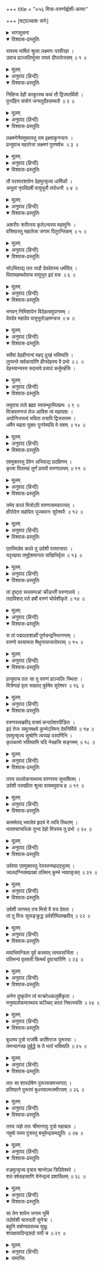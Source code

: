 +++
title = "०५६ मित्रा-वरुणोर्ह्वशी-कामाः"

+++
[षट्पञ्चाशः सर्गः]



<details><summary>भागसूचना</summary>

56. ब्रह्माजीके कहनेसे वसिष्ठका वरुणके वीर्यमें आवेश, वरुणका उर्वशीके समीप एक कुम्भमें अपने वीर्यका आधान तथा मित्रके शापसे उर्वशीका भूतलमें राजा पुरूरवाके पास रहकर पुत्र उत्पन्न करना
</details>

<details open><summary>विश्वास-प्रस्तुतिः</summary>

रामस्य भाषितं श्रुत्वा लक्ष्मणः परवीरहा ।  
उवाच प्राञ्जलिर्भूत्वा राघवं दीप्ततेजसम् ॥ १ ॥
</details>

<details><summary>मूलम्</summary>

रामस्य भाषितं श्रुत्वा लक्ष्मणः परवीरहा ।  
उवाच प्राञ्जलिर्भूत्वा राघवं दीप्ततेजसम् ॥ १ ॥
</details>

<details><summary>अनुवाद (हिन्दी)</summary>

श्रीरामचन्द्रजीके मुखसे कही गयी यह कथा सुनकर शत्रुवीरोंका संहार करनेवाले लक्ष्मण उद्दीप्त तेजवाले श्रीरघुनाथजीसे हाथ जोड़कर बोले— ॥ १ ॥
</details>

<details open><summary>विश्वास-प्रस्तुतिः</summary>

निक्षिप्य देहौ काकुत्स्थ कथं तौ द्विजपार्थिवौ ।  
पुनर्देहेन संयोगं जग्मतुर्देवसम्मतौ ॥ २ ॥
</details>

<details><summary>मूलम्</summary>

निक्षिप्य देहौ काकुत्स्थ कथं तौ द्विजपार्थिवौ ।  
पुनर्देहेन संयोगं जग्मतुर्देवसम्मतौ ॥ २ ॥
</details>

<details><summary>अनुवाद (हिन्दी)</summary>

‘ककुत्स्थकुलभूषण! वे ब्रह्मर्षि और वे भूपाल दोनों देवताओंके भी सम्मानपात्र थे । उन्होंने अपने शरीरोंका त्याग करके फिर नूतन शरीर कैसे ग्रहण किया?’ ॥ २ ॥
</details>

<details open><summary>विश्वास-प्रस्तुतिः</summary>

लक्ष्मणेनैवमुक्तस्तु राम इक्ष्वाकुनन्दनः ।  
प्रत्युवाच महातेजा लक्ष्मणं पुरुषर्षभः ॥ ३ ॥
</details>

<details><summary>मूलम्</summary>

लक्ष्मणेनैवमुक्तस्तु राम इक्ष्वाकुनन्दनः ।  
प्रत्युवाच महातेजा लक्ष्मणं पुरुषर्षभः ॥ ३ ॥
</details>

<details><summary>अनुवाद (हिन्दी)</summary>

लक्ष्मणके इस प्रकार पूछनेपर इक्ष्वाकुकुलनन्दन महातेजस्वी पुरुषप्रवर श्रीरामने उनसे इस प्रकार कहा— ॥ ३ ॥
</details>

<details open><summary>विश्वास-प्रस्तुतिः</summary>

तौ परस्परशापेन देहमुत्सृज्य धार्मिकौ ।  
अभूतां नृपविप्रर्षी वायुभूतौ तपोधनौ ॥ ४ ॥
</details>

<details><summary>मूलम्</summary>

तौ परस्परशापेन देहमुत्सृज्य धार्मिकौ ।  
अभूतां नृपविप्रर्षी वायुभूतौ तपोधनौ ॥ ४ ॥
</details>

<details><summary>अनुवाद (हिन्दी)</summary>

‘सुमित्रानन्दन! एक-दूसरेके शापसे देह त्याग करके तपस्याके धनी वे धर्मात्मा राजर्षि और ब्रह्मर्षि वायुरूप हो गये ॥ ४ ॥
</details>

<details open><summary>विश्वास-प्रस्तुतिः</summary>

अशरीरः शरीरस्य कृतेऽन्यस्य महामुनिः ।  
वसिष्ठस्तु महातेजा जगाम पितुरन्तिकम् ॥ ५ ॥
</details>

<details><summary>मूलम्</summary>

अशरीरः शरीरस्य कृतेऽन्यस्य महामुनिः ।  
वसिष्ठस्तु महातेजा जगाम पितुरन्तिकम् ॥ ५ ॥
</details>

<details><summary>अनुवाद (हिन्दी)</summary>

‘महातेजस्वी महामुनि वसिष्ठ शरीररहित हो जानेपर दूसरे शरीरकी प्राप्तिके लिये अपने पिता ब्रह्माजीके पास गये ॥ ५ ॥
</details>

<details open><summary>विश्वास-प्रस्तुतिः</summary>

सोऽभिवाद्य ततः पादौ देवदेवस्य धर्मवित् ।  
पितामहमथोवाच वायुभूत इदं वचः ॥ ६ ॥
</details>

<details><summary>मूलम्</summary>

सोऽभिवाद्य ततः पादौ देवदेवस्य धर्मवित् ।  
पितामहमथोवाच वायुभूत इदं वचः ॥ ६ ॥
</details>

<details><summary>अनुवाद (हिन्दी)</summary>

‘धर्मके ज्ञाता वायुरूप वसिष्ठजीने देवाधिदेव ब्रह्माजीके चरणोंमें प्रणाम करके उन पितामहसे इस प्रकार कहा— ॥ ६ ॥
</details>

<details open><summary>विश्वास-प्रस्तुतिः</summary>

भगवन् निमिशापेन विदेहत्वमुपागमम् ।  
देवदेव महादेव वायुभूतोऽहमण्डज ॥ ७ ॥
</details>

<details><summary>मूलम्</summary>

भगवन् निमिशापेन विदेहत्वमुपागमम् ।  
देवदेव महादेव वायुभूतोऽहमण्डज ॥ ७ ॥
</details>

<details><summary>अनुवाद (हिन्दी)</summary>

‘ब्रह्माण्डकटाहसे प्रकट हुए देवाधिदेव महादेव! भगवन्! मैं राजा निमिके शापसे देहहीन हो गया हूँ; अतः वायुरूपमें रह रहा हूँ ॥ ७ ॥
</details>

<details open><summary>विश्वास-प्रस्तुतिः</summary>

सर्वेषां देहहीनानां महद् दुःखं भविष्यति ।  
लुप्यन्ते सर्वकार्याणि हीनदेहस्य वै प्रभो ॥ ८ ॥  
देहस्यान्यस्य सद्भावे प्रसादं कर्तुमर्हसि ।
</details>

<details><summary>मूलम्</summary>

सर्वेषां देहहीनानां महद् दुःखं भविष्यति ।  
लुप्यन्ते सर्वकार्याणि हीनदेहस्य वै प्रभो ॥ ८ ॥  
देहस्यान्यस्य सद्भावे प्रसादं कर्तुमर्हसि ।
</details>

<details><summary>अनुवाद (हिन्दी)</summary>

‘प्रभो! समस्त देहहीनोंको महान् दुःख होता है और होता रहेगा; क्योंकि देहहीन प्राणीके सभी कार्य लुप्त हो जाते हैं । अतः दूसरे शरीरकी प्राप्तिके लिये आप मुझपर कृपा करें’ ॥ ८ १/२ ॥
</details>

<details open><summary>विश्वास-प्रस्तुतिः</summary>

तमुवाच ततो ब्रह्मा स्वयम्भूरमितप्रभः ॥ ९ ॥  
मित्रावरुणजं तेज आविश त्वं महायशः ।  
अयोनिजस्त्वं भविता तत्रापि द्विजसत्तम ।  
धर्मेण महता युक्तः पुनरेष्यसि मे वशम् ॥ १० ॥
</details>

<details><summary>मूलम्</summary>

तमुवाच ततो ब्रह्मा स्वयम्भूरमितप्रभः ॥ ९ ॥  
मित्रावरुणजं तेज आविश त्वं महायशः ।  
अयोनिजस्त्वं भविता तत्रापि द्विजसत्तम ।  
धर्मेण महता युक्तः पुनरेष्यसि मे वशम् ॥ १० ॥
</details>

<details><summary>अनुवाद (हिन्दी)</summary>

तब अमित तेजस्वी स्वयम्भू ब्रह्माने उनसे कहा—‘महायशस्वी द्विजश्रेष्ठ! तुम मित्र और वरुणके छोड़े हुए तेज (वीर्य)-में प्रविष्ट हो जाओ । वहाँ जानेपर भी तुम अयोनिज रूपसे ही उत्पन्न होओगे और महान् धर्मसे युक्त हो पुत्ररूपसे मेरे वशमें आ जाओगे (मेरे पुत्र होनेके कारण तुम्हें पूर्ववत् प्रजापतिका पद प्राप्त होगा ।)’ ॥
</details>

<details open><summary>विश्वास-प्रस्तुतिः</summary>

एवमुक्तस्तु देवेन अभिवाद्य प्रदक्षिणम् ।  
कृत्वा पितामहं तूर्णं प्रययौ वरुणालयम् ॥ ११ ॥
</details>

<details><summary>मूलम्</summary>

एवमुक्तस्तु देवेन अभिवाद्य प्रदक्षिणम् ।  
कृत्वा पितामहं तूर्णं प्रययौ वरुणालयम् ॥ ११ ॥
</details>

<details><summary>अनुवाद (हिन्दी)</summary>

‘ब्रह्माजीके ऐसा कहनेपर उनके चरणोंमें प्रणाम तथा उनकी परिक्रमा करके वायुरूप वसिष्ठजी वरुणलोकको चले गये ॥ ११ ॥
</details>

<details open><summary>विश्वास-प्रस्तुतिः</summary>

तमेव कालं मित्रोऽपि वरुणत्वमकारयत् ।  
क्षीरोदेन सहोपेतः पूज्यमानः सुरेश्वरैः ॥ १२ ॥
</details>

<details><summary>मूलम्</summary>

तमेव कालं मित्रोऽपि वरुणत्वमकारयत् ।  
क्षीरोदेन सहोपेतः पूज्यमानः सुरेश्वरैः ॥ १२ ॥
</details>

<details><summary>अनुवाद (हिन्दी)</summary>

‘उन्हीं दिनों मित्रदेवता भी वरुणके अधिकारका पालन कर रहे थे । वे वरुणके साथ रहकर समस्त देवेश्वरोंद्वारा पूजित होते थे ॥ १२ ॥
</details>

<details open><summary>विश्वास-प्रस्तुतिः</summary>

एतस्मिन्नेव काले तु उर्वशी परमाप्सराः ।  
यदृच्छया तमुद्देशमागता सखिभिर्वृता ॥ १३ ॥
</details>

<details><summary>मूलम्</summary>

एतस्मिन्नेव काले तु उर्वशी परमाप्सराः ।  
यदृच्छया तमुद्देशमागता सखिभिर्वृता ॥ १३ ॥
</details>

<details><summary>अनुवाद (हिन्दी)</summary>

‘इसी समय अप्सराओंमें श्रेष्ठ उर्वशी सखियोंसे घिरी हुई अकस्मात् उस स्थानपर आ गयी ॥ १३ ॥
</details>

<details open><summary>विश्वास-प्रस्तुतिः</summary>

तां दृष्ट्वा रूपसम्पन्नां क्रीडन्तीं वरुणालये ।  
तदाविशत् परो हर्षो वरुणं चोर्वशीकृते ॥ १४ ॥
</details>

<details><summary>मूलम्</summary>

तां दृष्ट्वा रूपसम्पन्नां क्रीडन्तीं वरुणालये ।  
तदाविशत् परो हर्षो वरुणं चोर्वशीकृते ॥ १४ ॥
</details>

<details><summary>अनुवाद (हिन्दी)</summary>

‘उस परम सुन्दरी अप्सराको क्षीरसागरमें नहाती और जलक्रीडा करती देख वरुणके मनमें उर्वशीके लिये अत्यन्त उल्लास प्रकट हुआ ॥ १४ ॥
</details>

<details open><summary>विश्वास-प्रस्तुतिः</summary>

स तां पद्मपलाशाक्षीं पूर्णचन्द्रनिभाननाम् ।  
वरुणो वरयामास मैथुनायाप्सरोवराम् ॥ १५ ॥
</details>

<details><summary>मूलम्</summary>

स तां पद्मपलाशाक्षीं पूर्णचन्द्रनिभाननाम् ।  
वरुणो वरयामास मैथुनायाप्सरोवराम् ॥ १५ ॥
</details>

<details><summary>अनुवाद (हिन्दी)</summary>

‘उन्होंने प्रफुल्ल कमलके समान नेत्र और पूर्ण चन्द्रमाके समान मनोहर मुखवाली उस सुन्दरी अप्सराको समागमके लिये आमन्त्रित किया ॥ १५ ॥
</details>

<details open><summary>विश्वास-प्रस्तुतिः</summary>

प्रत्युवाच ततः सा तु वरुणं प्राञ्जलिः स्थिता ।  
मित्रेणाहं वृता साक्षात् पूर्वमेव सुरेश्वर ॥ १६ ॥
</details>

<details><summary>मूलम्</summary>

प्रत्युवाच ततः सा तु वरुणं प्राञ्जलिः स्थिता ।  
मित्रेणाहं वृता साक्षात् पूर्वमेव सुरेश्वर ॥ १६ ॥
</details>

<details><summary>अनुवाद (हिन्दी)</summary>

‘तब उर्वशीने हाथ जोड़कर वरुणसे कहा—‘सुरेश्वर! साक्षात् मित्रदेवताने पहलेसे ही मेरा वरण कर लिया है’ ॥ १६ ॥
</details>

<details open><summary>विश्वास-प्रस्तुतिः</summary>

वरुणस्त्वब्रवीद् वाक्यं कन्दर्पशरपीडितः ।  
इदं तेजः समुत्स्रक्ष्ये कुम्भेऽस्मिन् देवनिर्मिते ॥ १७ ॥  
एवमुत्सृज्य सुश्रोणि त्वय्यहं वरवर्णिनि ।  
कृतकामो भविष्यामि यदि नेच्छसि सङ्गमम् ॥ १८ ॥
</details>

<details><summary>मूलम्</summary>

वरुणस्त्वब्रवीद् वाक्यं कन्दर्पशरपीडितः ।  
इदं तेजः समुत्स्रक्ष्ये कुम्भेऽस्मिन् देवनिर्मिते ॥ १७ ॥  
एवमुत्सृज्य सुश्रोणि त्वय्यहं वरवर्णिनि ।  
कृतकामो भविष्यामि यदि नेच्छसि सङ्गमम् ॥ १८ ॥
</details>

<details><summary>अनुवाद (हिन्दी)</summary>

यह सुनकर वरुणने कामदेवके बाणोंसे पीड़ित होकर कहा—‘सुन्दर रूप-रंगवाली सुश्रोणि! यदि तुम मुझसे समागम करना नहीं चाहती तो मैं तुम्हारे समीप इस देवनिर्मित कुम्भमें अपना यह वीर्य छोड़ दूँगा और इस प्रकार छोड़कर ही सफलमनोरथ हो जाऊँगा’ ॥ १७-१८ ॥
</details>

<details open><summary>विश्वास-प्रस्तुतिः</summary>

तस्य तल्लोकनाथस्य वरुणस्य सुभाषितम् ।  
उर्वशी परमप्रीता श्रुत्वा वाक्यमुवाच ह ॥ १९ ॥
</details>

<details><summary>मूलम्</summary>

तस्य तल्लोकनाथस्य वरुणस्य सुभाषितम् ।  
उर्वशी परमप्रीता श्रुत्वा वाक्यमुवाच ह ॥ १९ ॥
</details>

<details><summary>अनुवाद (हिन्दी)</summary>

लोकनाथ वरुणका यह मनोहर वचन सुनकर उर्वशीको बड़ी प्रसन्नता हुई और वह बोली— ॥ १९ ॥
</details>

<details open><summary>विश्वास-प्रस्तुतिः</summary>

काममेतद् भवत्वेवं हृदयं मे त्वयि स्थितम् ।  
भावश्चाप्यधिकं तुभ्यं देहो मित्रस्य तु प्रभो ॥ २० ॥
</details>

<details><summary>मूलम्</summary>

काममेतद् भवत्वेवं हृदयं मे त्वयि स्थितम् ।  
भावश्चाप्यधिकं तुभ्यं देहो मित्रस्य तु प्रभो ॥ २० ॥
</details>

<details><summary>अनुवाद (हिन्दी)</summary>

‘प्रभो! आपकी इच्छाके अनुसार ऐसा ही हो । मेरा हृदय विशेषतः आपमें अनुरक्त है और आपका अनुराग भी मुझमें अधिक है; इसलिये आप मेरे उद्देश्यसे उस कुम्भमें वीर्याधान कीजिये । इस शरीरपर तो इस समय मित्रका अधिकार हो चुका है’ ॥ २० ॥
</details>

<details open><summary>विश्वास-प्रस्तुतिः</summary>

उर्वश्या एवमुक्तस्तु रेतस्तन्महदद्भुतम् ।  
ज्वलदग्निसमप्रख्यं तस्मिन् कुम्भे न्यवासृजत् ॥ २१ ॥
</details>

<details><summary>मूलम्</summary>

उर्वश्या एवमुक्तस्तु रेतस्तन्महदद्भुतम् ।  
ज्वलदग्निसमप्रख्यं तस्मिन् कुम्भे न्यवासृजत् ॥ २१ ॥
</details>

<details><summary>अनुवाद (हिन्दी)</summary>

‘उर्वशीके ऐसा कहनेपर वरुणने प्रज्वलित अग्निके समान प्रकाशमान अपने अत्यन्त अद्भुत तेज (वीर्य)-को उस कुम्भमें डाल दिया ॥ २१ ॥
</details>

<details open><summary>विश्वास-प्रस्तुतिः</summary>

उर्वशी त्वगमत् तत्र मित्रो वै यत्र देवता ।  
तां तु मित्रः सुसङ्क्रुद्ध उर्वशीमिदमब्रवीत् ॥ २२ ॥
</details>

<details><summary>मूलम्</summary>

उर्वशी त्वगमत् तत्र मित्रो वै यत्र देवता ।  
तां तु मित्रः सुसङ्क्रुद्ध उर्वशीमिदमब्रवीत् ॥ २२ ॥
</details>

<details><summary>अनुवाद (हिन्दी)</summary>

‘तदनन्तर उर्वशी उस स्थानपर गयी, जहाँ मित्रदेवता विराजमान थे । उस समय मित्र अत्यन्त कुपित हो उस उर्वशीसे इस प्रकार बोले— ॥ २२ ॥
</details>

<details open><summary>विश्वास-प्रस्तुतिः</summary>

मयाभिमन्त्रिता पूर्वं कस्मात् त्वमवसर्जिता ।  
पतिमन्यं वृतवती किमर्थं दुष्टचारिणि ॥ २३ ॥
</details>

<details><summary>मूलम्</summary>

मयाभिमन्त्रिता पूर्वं कस्मात् त्वमवसर्जिता ।  
पतिमन्यं वृतवती किमर्थं दुष्टचारिणि ॥ २३ ॥
</details>

<details><summary>अनुवाद (हिन्दी)</summary>

‘दुराचारिणि! पहले मैंने तुझे समागमके लिये आमन्त्रित किया था; फिर किसलिये तूने मेरा त्याग किया और क्यों दूसरे पतिका वरण कर लिया? ॥ २३ ॥
</details>

<details open><summary>विश्वास-प्रस्तुतिः</summary>

अनेन दुष्कृतेन त्वं मत्क्रोधकलुषीकृता ।  
मनुष्यलोकमास्थाय कञ्चित् कालं निवत्स्यसि ॥ २४ ॥
</details>

<details><summary>मूलम्</summary>

अनेन दुष्कृतेन त्वं मत्क्रोधकलुषीकृता ।  
मनुष्यलोकमास्थाय कञ्चित् कालं निवत्स्यसि ॥ २४ ॥
</details>

<details><summary>अनुवाद (हिन्दी)</summary>

‘अपने इस पापके कारण मेरे क्रोधसे कलुषित हो तू कुछ कालतक मनुष्यलोकमें जाकर निवास करेगी ॥ २४ ॥
</details>

<details open><summary>विश्वास-प्रस्तुतिः</summary>

बुधस्य पुत्रो राजर्षिः काशिराजः पुरूरवाः ।  
तमभ्यागच्छ दुर्बुद्धे स ते भर्ता भविष्यति ॥ २५ ॥
</details>

<details><summary>मूलम्</summary>

बुधस्य पुत्रो राजर्षिः काशिराजः पुरूरवाः ।  
तमभ्यागच्छ दुर्बुद्धे स ते भर्ता भविष्यति ॥ २५ ॥
</details>

<details><summary>अनुवाद (हिन्दी)</summary>

‘दुर्बुद्धे! बुधके पुत्र राजर्षि पुरूरवा, जो काशिदेशके राजा हैं, उनके पास चली जा, वे ही तेरे पति होंगे’ ॥
</details>

<details open><summary>विश्वास-प्रस्तुतिः</summary>

ततः सा शापदोषेण पुरूरवसमभ्यगात् ।  
प्रतिष्ठाने पुरूरवं बुधस्यात्मजमौरसम् ॥ २६ ॥
</details>

<details><summary>मूलम्</summary>

ततः सा शापदोषेण पुरूरवसमभ्यगात् ।  
प्रतिष्ठाने पुरूरवं बुधस्यात्मजमौरसम् ॥ २६ ॥
</details>

<details><summary>अनुवाद (हिन्दी)</summary>

‘तब वह शाप-दोषसे दूषित हो प्रतिष्ठानपुर (प्रयाग-झूसी)-में बुधके औरस पुत्र पुरूरवाके पास गयी ॥ २६ ॥
</details>

<details open><summary>विश्वास-प्रस्तुतिः</summary>

तस्य जज्ञे ततः श्रीमानायुः पुत्रो महाबलः ।  
नहुषो यस्य पुत्रस्तु बभूवेन्द्रसमद्युतिः ॥ २७ ॥
</details>

<details><summary>मूलम्</summary>

तस्य जज्ञे ततः श्रीमानायुः पुत्रो महाबलः ।  
नहुषो यस्य पुत्रस्तु बभूवेन्द्रसमद्युतिः ॥ २७ ॥
</details>

<details><summary>अनुवाद (हिन्दी)</summary>

‘पुरूरवाके उर्वशीके गर्भसे श्रीमान् आयु नामक महाबली पुत्र हुआ, जिसके पुत्र इन्द्रतुल्य तेजस्वी महाराज नहुष थे ॥ २७ ॥
</details>

<details open><summary>विश्वास-प्रस्तुतिः</summary>

वज्रमुत्सृज्य वृत्राय श्रान्तेऽथ त्रिदिवेश्वरे ।  
शतं वर्षसहस्राणि येनेन्द्रत्वं प्रशासितम् ॥ २८ ॥
</details>

<details><summary>मूलम्</summary>

वज्रमुत्सृज्य वृत्राय श्रान्तेऽथ त्रिदिवेश्वरे ।  
शतं वर्षसहस्राणि येनेन्द्रत्वं प्रशासितम् ॥ २८ ॥
</details>

<details><summary>अनुवाद (हिन्दी)</summary>

‘वृत्रासुरपर वज्रका प्रहार करके जब देवराज इन्द्र ब्रह्महत्याके भयसे दुःखी हो छिप गये थे, तब नहुषने ही एक लाख वर्षोंतक ‘इन्द्र’ पदपर प्रतिष्ठित हो त्रिलोकीके राज्यका शासन किया था ॥ २८ ॥
</details>

<details open><summary>विश्वास-प्रस्तुतिः</summary>

सा तेन शापेन जगाम भूमिं  
तदोर्वशी चारुदती सुनेत्रा ।  
बहूनि वर्षाण्यवसच्च सुभ्रूः  
शापक्षयादिन्द्रसदो ययौ च ॥ २९ ॥
</details>

<details><summary>मूलम्</summary>

सा तेन शापेन जगाम भूमिं  
तदोर्वशी चारुदती सुनेत्रा ।  
बहूनि वर्षाण्यवसच्च सुभ्रूः  
शापक्षयादिन्द्रसदो ययौ च ॥ २९ ॥
</details>

<details><summary>अनुवाद (हिन्दी)</summary>

‘मनोहर दाँत और सुन्दर नेत्रवाली उर्वशी मित्रके दिये हुए उस शापसे भूतलपर चली गयी । वहाँ वह सुन्दरी बहुत वर्षोंतक रही । फिर शापका क्षय होनेपर इन्द्रसभामें चली गयी’ ॥ २९ ॥
</details>

<details><summary>समाप्तिः</summary>

इत्यार्षे श्रीमद्रामायणे वाल्मीकीये आदिकाव्ये उत्तरकाण्डे षट्पञ्चाशः सर्गः ॥ ५६ ॥  
इस प्रकार श्रीवाल्मीकिनिर्मित आर्षरामायण आदिकाव्यके उत्तरकाण्डमें छप्पनवाँ सर्ग पूरा हुआ ॥ ५६ ॥
</details>

